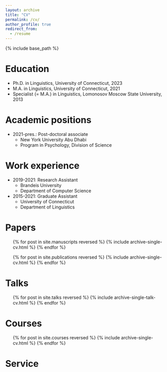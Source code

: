 ```yaml
---
layout: archive
title: "CV"
permalink: /cv/
author_profile: true
redirect_from:
  - /resume
---
```


{% include base_path %}

# Education
* Ph.D. in Linguistics, University of Connecticut, 2023 
* M.A. in Linguistics, University of Connecticut, 2021
* Specialist (= M.A.) in Linguistics, Lomonosov Moscow State University, 2013

# Academic positions
* 2021-pres.: Post-doctoral associate
  * New York University Abu Dhabi
  * Program in Psychology, Division of Science

# Work experience
* 2019-2021: Research Assistant
  * Brandeis University
  * Department of Computer Science
* 2015-2021: Graduate Assistant
  * University of Connecticut
  * Department of Linguistics


# Papers
  <ul>{% for post in site.manuscripts reversed %}
    {% include archive-single-cv.html %}
  {% endfor %}</ul>
  <ul>{% for post in site.publications reversed %}
    {% include archive-single-cv.html %}
  {% endfor %}</ul>
  
# Talks
  <ul>{% for post in site.talks reversed %}
    {% include archive-single-talk-cv.html %}
  {% endfor %}</ul>
  
# Courses
  <ul>{% for post in site.courses reversed %}
    {% include archive-single-cv.html %}
  {% endfor %}</ul>
  
# Service


